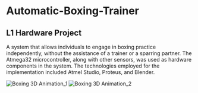 # Automatic-Boxing-Trainer
## L1 Hardware Project
A system that allows individuals to engage in boxing practice independently, without the assistance of a trainer or a
sparring partner. The Atmega32 microcontroller, along with other sensors, was used as hardware components in the system.
The technologies employed for the implementation included Atmel Studio, Proteus, and Blender.

![Boxing 3D Animation_1](https://github.com/PasinduTY/Automatic-Boxing-Trainer/assets/114610394/8c1896fe-ad5c-460a-bf90-c57de32915a7)
![Boxing 3D Animation_2](https://github.com/PasinduTY/Automatic-Boxing-Trainer/assets/114610394/9cf30e76-1199-4152-81cb-c0f125d61e0f)
